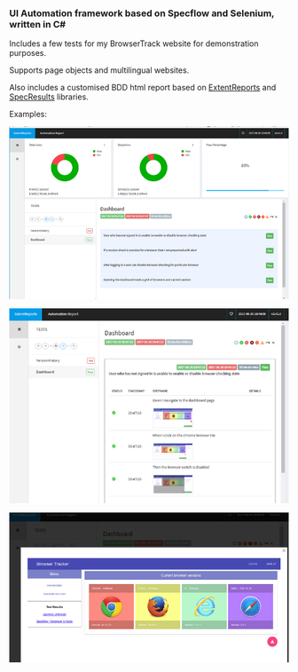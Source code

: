### UI Automation framework based on Specflow and Selenium, written in C#

Includes a few tests for my BrowserTrack website for demonstration purposes.

Supports page objects and multilingual websites.

Also includes a customised BDD html report based on [ExtentReports](https://github.com/anshooarora/extentreports-csharp) and [SpecResults](https://github.com/timschlechter/SpecResults) libraries.  

Examples:

![alt text](https://github.com/Stu-P/BrowserTrack.EndToEndTests/blob/master/doc/bt01.PNG "image 1")

![alt text](https://github.com/Stu-P/BrowserTrack.EndToEndTests/blob/master/doc/bt02.PNG "image 2")

![alt text](https://github.com/Stu-P/BrowserTrack.EndToEndTests/blob/master/doc/bt03.PNG "image 3")




